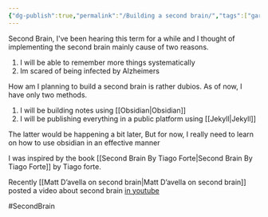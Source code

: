 ```yaml
---
{"dg-publish":true,"permalink":"/Building a second brain/","tags":["gardenEntry"]}
---
```


Second Brain, I've been hearing this term for a while and I thought of implementing the second brain mainly cause of two reasons.
1. I will be able to remember more things systematically
2. Im scared of being infected by Alzheimers

How am I planning to build a second brain is rather dubios. As of now, I have only two methods.
1. I will be building notes using [[Obsidian\|Obsidian]]
2. I will be publishing everything in a public platform using [[Jekyll\|Jekyll]]

The latter would be happening a bit later, But for now, I really need to learn on how to use obsidian in an effective manner

I was inspired by the book [[Second Brain By Tiago Forte\|Second Brain By Tiago Forte]] by Tiago forte.

Recently [[Matt D’avella on second brain\|Matt D’avella on second brain]] posted a video about second brain [in youtube](https://www.youtube.com/watch?v=0_44XEVOwek&pp=ygUzaSBsZWFybmVkIGEgcHJvZHVjdGl2aXR5IHN5c3RlbSBmb3Igb3JnYW5pemluZyBsaWZl)

#SecondBrain
